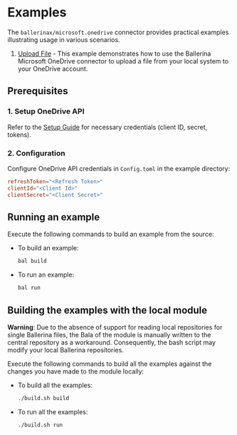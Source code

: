 # Examples

The `ballerinax/microsoft.onedrive` connector provides practical examples illustrating usage in various scenarios.

1. [Upload File](https://github.com/ballerina-platform/module-ballerinax-microsoft.onedrive/tree/master/examples/upload-file) - This example demonstrates how to use the Ballerina Microsoft OneDrive connector to upload a file from your local system to your OneDrive account.

## Prerequisites

### 1. Setup OneDrive API

Refer to the [Setup Guide](https://central.ballerina.io/ballerinax/microsoft.onedrive/latest#setup-guide) for necessary credentials (client ID, secret, tokens).

### 2. Configuration

Configure OneDrive API credentials in `Config.toml` in the example directory:

```toml
refreshToken="<Refresh Token>"
clientId="<Client Id>"
clientSecret="<Client Secret>"
```


## Running an example

Execute the following commands to build an example from the source:

* To build an example:

    ```bash
    bal build
    ```

* To run an example:

    ```bash
    bal run
    ```

## Building the examples with the local module

**Warning**: Due to the absence of support for reading local repositories for single Ballerina files, the Bala of the module is manually written to the central repository as a workaround. Consequently, the bash script may modify your local Ballerina repositories.

Execute the following commands to build all the examples against the changes you have made to the module locally:

* To build all the examples:

    ```bash
    ./build.sh build
    ```

* To run all the examples:

    ```bash
    ./build.sh run
    ```
